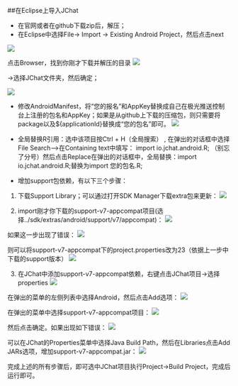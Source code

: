 ##在Eclipse上导入JChat

- 在官网或者在github下载zip后，解压；
- 在Eclipse中选择File-> Import -> Existing Android Project，然后点击next

![](https://github.com/KenChoi1992/SomeArticles/blob/master/screenshots/import.PNG)

点击Browser，找到你刚才下载并解压的目录
![](https://github.com/KenChoi1992/SomeArticles/blob/master/screenshots/import2.PNG)

->选择JChat文件夹，然后确定；

![](https://github.com/KenChoi1992/SomeArticles/blob/master/screenshots/QQ%CD%BC%C6%AC20160504112620.png)

- 修改AndroidManifest，将“您的报名”和AppKey替换成自己在极光推送控制台上注册的包名和AppKey；如果是从github上下载的压缩包，则只需要将package以及${applicationId}替换成“您的包名”即可。
![](https://github.com/KenChoi1992/SomeArticles/blob/master/screenshots/QQ%CD%BC%C6%AC20160504112150.png)

- 全局替换R引用：选中该项目按Ctrl + H（全局搜索） , 在弹出的对话框中选择File Search-->在Containing text中填写：
import io.jchat.android.R; （别忘了分号）然后点击Replace在弹出的对话框中，全局替换：import io.jchat.android.R;替换为import 您的包名.R;
- 增加support包依赖，有以下三个步骤：
 1. 下载Support Library；可以通过打开SDK Manager下载extra包来更新：
 ![](https://github.com/KenChoi1992/SomeArticles/blob/master/screenshots/QQ%CD%BC%C6%AC20160504112751.png) 

 2. import刚才你下载的support-v7-appcompat项目(选择../sdk/extras/android/support/v7/appcompat)：
 ![](https://github.com/KenChoi1992/SomeArticles/blob/master/screenshots/import3.PNG)

 如果这一步出现了错误：
 ![](https://github.com/KenChoi1992/SomeArticles/blob/master/screenshots/cuowu1.PNG)
 
 则可以将support-v7-appcompat下的project.properties改为23（依据上一步中下载的support版本）
 ![](https://github.com/KenChoi1992/SomeArticles/blob/master/screenshots/project.properties.PNG)
 
 3. 在JChat中添加support-v7-appcompat依赖，右键点击JChat项目->选择properties
 ![](https://github.com/KenChoi1992/SomeArticles/blob/master/screenshots/QQ%CD%BC%C6%AC20160504111420.png)

 在弹出的菜单的左侧列表中选择Android，然后点击Add选项：
 ![](https://github.com/KenChoi1992/SomeArticles/blob/master/screenshots/QQ%CD%BC%C6%AC20160504111454.png)
 
 在弹出的菜单中选择support-v7-appcompat项目：
 ![](https://github.com/KenChoi1992/SomeArticles/blob/master/screenshots/QQ%CD%BC%C6%AC20160504111521.png)
 
 然后点击确定。如果出现如下错误：
 ![](https://github.com/KenChoi1992/SomeArticles/blob/master/screenshots/cuowu.png)
 
 可以在JChat的Properties菜单中选择Java Build Path，然后在Libraries点击Add JARs选项，增加support-v7-appcompat.jar：
 ![](https://github.com/KenChoi1992/SomeArticles/blob/master/screenshots/cuowu2.png)
 
完成上述的所有步骤后，即可选中JChat项目执行Project->Build Project，完成后运行即可。
